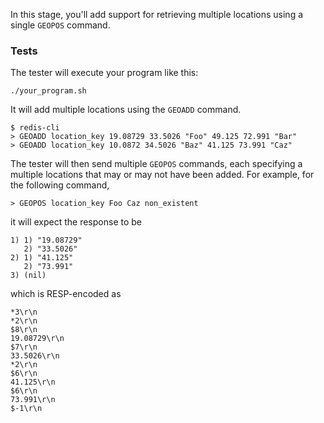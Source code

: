 In this stage, you'll add support for retrieving multiple locations using a single `GEOPOS` command.

### Tests
The tester will execute your program like this:

```
./your_program.sh
```

It will add multiple locations using the `GEOADD` command.

```
$ redis-cli
> GEOADD location_key 19.08729 33.5026 "Foo" 49.125 72.991 "Bar"
> GEOADD location_key 10.0872 34.5026 "Baz" 41.125 73.991 "Caz"
```

The tester will then send multiple `GEOPOS` commands, each specifying a multiple locations that may or may not have been added. For example, for the following command,

```
> GEOPOS location_key Foo Caz non_existent
```

it will expect the response to be

```
1) 1) "19.08729"
   2) "33.5026"
2) 1) "41.125"
   2) "73.991"
3) (nil)
```

which is RESP-encoded as 

```
*3\r\n
*2\r\n
$8\r\n
19.08729\r\n
$7\r\n
33.5026\r\n
*2\r\n
$6\r\n
41.125\r\n
$6\r\n
73.991\r\n
$-1\r\n
```